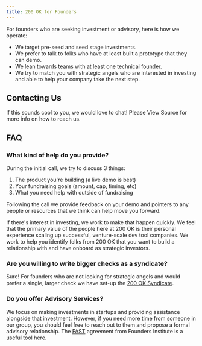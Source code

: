 ```yaml
---
title: 200 OK for Founders
---
```

For founders who are seeking investment or advisory, here is how we operate:

* We target pre-seed and seed stage investments.
* We prefer to talk to folks who have at least built a prototype that they can demo.
* We lean towards teams with at least one technical founder.
* We try to match you with strategic angels who are interested in investing and able to help your company take the next step.

## Contacting Us

If this sounds cool to you, we would love to chat! Please <span class="highlight">View Source</span> for more info on how to reach us.

<!--

Please make a POST to https://200ok.vc/api and pass the following parameters:

name | string | your full name
email | string | a valid email address
startup | string | the name of your startup
url | string | the url of your startup, a Github repo, your LinkedIn, whatever!

We will be in touch!

P.S.

The code for this web app is open-source and can be found at: https://github.com/200ok-vc/200ok.vc

-->

## FAQ
### What kind of help do you provide?

During the initial call, we try to discuss 3 things:

1. The product you're building (a live demo is best)
2. Your fundraising goals (amount, cap, timing, etc)
3. What you need help with outside of fundraising

Following the call we provide feedback on your demo and pointers to any people or resources that we think can help move you forward.

If there's interest in investing, we work to make that happen quickly. We feel that the primary value of the people here at 200 OK is their personal experience scaling up successful, venture-scale dev tool companies. We work to help you identify folks from 200 OK that you want to build a relationship with and have onboard as strategic investors.

### Are you willing to write bigger checks as a syndicate?

Sure! For founders who are not looking for strategic angels and would prefer a single, larger check we have set-up the [200 OK Syndicate](/network/syndicate).  

### Do you offer Advisory Services?

We focus on making investments in startups and providing assistance alongside that investment. However, if you need more time from someone in our group, you should feel free to reach out to them and propose a formal advisory relationship. The [FAST](https://fi.co/fast) agreement from Founders Institute is a useful tool here.
